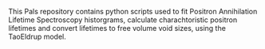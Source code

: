 This Pals repository contains python scripts used to fit Positron Annihilation Lifetime Spectroscopy historgrams, calculate charachtoristic positron lifetimes and convert lifetimes to free volume void sizes, using the TaoEldrup model.
